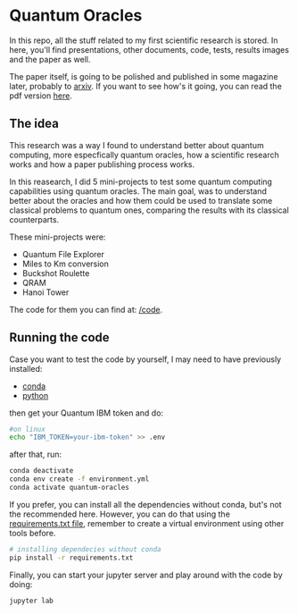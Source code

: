 # Quantum Oracles

In this repo, all the stuff related to my first scientific research is stored. In here, you'll find presentations, other documents, code, tests, results images and the paper as well.

The paper itself, is going to be polished and published in some magazine later, probably to [arxiv](https://arxiv.org/). If you want to see how's it going, you can read the pdf version [here](./latex/paper.pdf).

## The idea

This research was a way I found to understand better about quantum computing, more especfically quantum oracles, how a scientific research works and how a paper publishing process works.

In this reasearch, I did 5 mini-projects to test some quantum computing capabilities using quantum oracles. The main goal, was to understand better about the oracles and how them could be used to translate some classical problems to quantum ones, comparing the results with its classical counterparts.

These mini-projects were:

- Quantum File Explorer
- Miles to Km conversion
- Buckshot Roulette
- QRAM
- Hanoi Tower

The code for them you can find at: [/code](./code).


## Running the code

Case you want to test the code by yourself, I may need to have previously installed:

- [conda](https://www.anaconda.com/)
- [python](https://www.python.org/)

then get your Quantum IBM token and do:

```bash
#on linux
echo "IBM_TOKEN=your-ibm-token" >> .env
```

after that, run:

```bash
conda deactivate
conda env create -f environment.yml
conda activate quantum-oracles
```

If you prefer, you can install all the dependencies without conda, but's not the recommended here. However, you can do that using the [requirements.txt file](./requirements.txt), remember to create a virtual environment using other tools before.

```bash
# installing dependecies without conda
pip install -r requirements.txt
```

Finally, you can start your jupyter server and play around with the code by doing:

```bash
jupyter lab
```